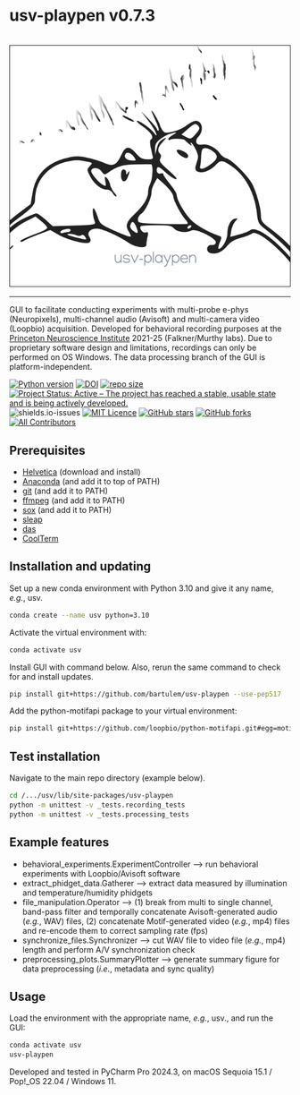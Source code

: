 # usv-playpen v0.7.3

<br>
<div align="center">
  <img src="src/img/usv_playpen_gui.png">
</div>
<hr>

GUI to facilitate conducting experiments with multi-probe e-phys (Neuropixels), multi-channel audio (Avisoft) and multi-camera video (Loopbio) acquisition. Developed for behavioral recording purposes at the [Princeton Neuroscience Institute](https://pni.princeton.edu/) 2021-25 (Falkner/Murthy labs). Due to proprietary software design and limitations, recordings can only be performed on OS Windows. The data processing branch of the GUI is platform-independent.

[![Python version](https://img.shields.io/badge/Python-3.10-blue)](https://img.shields.io/badge/Python-3.10-blue)
[![DOI](https://zenodo.org/badge/566588932.svg)](https://zenodo.org/badge/latestdoi/566588932)
[![repo size](https://img.shields.io/github/repo-size/bartulem/usv-playpen)](https://github.com/bartulem/usv-playpen/)
[![Project Status: Active – The project has reached a stable, usable state and is being actively developed.](https://www.repostatus.org/badges/latest/active.svg)](https://www.repostatus.org/#active)
![shields.io-issues](https://img.shields.io/github/issues/bartulem/usv-playpen)
[![MIT Licence](https://img.shields.io/github/license/bartulem/usv-playpen)](https://github.com/bartulem/usv-playpen/blob/main/LICENSE)
[![GitHub stars](https://img.shields.io/github/stars/bartulem/usv-playpen?style=social)](https://github.com/bartulem/usv-playpen/)
[![GitHub forks](https://img.shields.io/github/forks/bartulem/usv-playpen?style=social)](https://github.com/bartulem/usv-playpen/)
[![All Contributors](https://img.shields.io/badge/all_contributors-1-orange.svg?style=flat-square)](https://img.shields.io/badge/all_contributors-1-orange.svg?style=flat-square)


## Prerequisites

* [Helvetica](https://freefontsfamily.net/helvetica-font-family/) (download and install)
* [Anaconda](https://www.anaconda.com/download) (and add it to top of PATH)
* [git](https://git-scm.com/download/)  (and add it to PATH)
* [ffmpeg](https://ffmpeg.org/download.html) (and add it to PATH)
* [sox](https://sourceforge.net/projects/sox/)  (and add it to PATH)
* [sleap](https://sleap.ai/) 
* [das](https://janclemenslab.org/das/)
* [CoolTerm](https://coolterm.en.lo4d.com/windows)

## Installation and updating

Set up a new conda environment with Python 3.10 and give it any name, _e.g._, usv.
```bash
conda create --name usv python=3.10
```
Activate the virtual environment with:
```bash
conda activate usv
```
Install GUI with command below. Also, rerun the same command to check for and install updates.
```bash
pip install git+https://github.com/bartulem/usv-playpen --use-pep517
```

Add the python-motifapi package to your virtual environment:
```bash
pip install git+https://github.com/loopbio/python-motifapi.git#egg=motifapi --use-pep517
```

## Test installation
Navigate to the main repo directory (example below).
```bash
cd /.../usv/lib/site-packages/usv-playpen
python -m unittest -v _tests.recording_tests
python -m unittest -v _tests.processing_tests
```

## Example features

* behavioral_experiments.ExperimentController --> run behavioral experiments with Loopbio/Avisoft software
* extract_phidget_data.Gatherer --> extract data measured by illumination and temperature/humidity phidgets
* file_manipulation.Operator --> (1) break from multi to single channel, band-pass filter and temporally concatenate Avisoft-generated audio (_e.g._, WAV) files,
                                 (2) concatenate Motif-generated video (_e.g._, mp4) files and re-encode them to correct sampling rate (fps)
* synchronize_files.Synchronizer --> cut WAV file to video file (_e.g._, mp4) length and perform A/V synchronization check
* preprocessing_plots.SummaryPlotter --> generate summary figure for data preprocessing (_i.e._, metadata and sync quality)

## Usage

Load the environment with the appropriate name, _e.g._, usv., and run the GUI:
```bash
conda activate usv
usv-playpen
```

Developed and tested in PyCharm Pro 2024.3, on macOS Sequoia 15.1 / Pop!_OS 22.04 / Windows 11.
